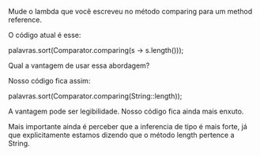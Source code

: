 Mude o lambda que você escreveu no método comparing para um method reference.

O código atual é esse:

palavras.sort(Comparator.comparing(s -> s.length()));

Qual a vantagem de usar essa abordagem?

Nosso código fica assim:

palavras.sort(Comparator.comparing(String::length));

A vantagem pode ser legibilidade. Nosso código fica ainda mais enxuto.

Mais importante ainda é perceber que a inferencia de tipo é mais forte, já que explicitamente estamos dizendo que o método length pertence a String.